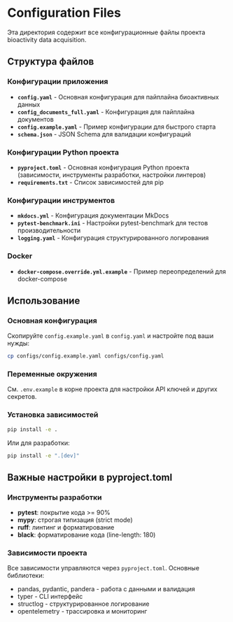 # Configuration Files

Эта директория содержит все конфигурационные файлы проекта bioactivity data acquisition.

## Структура файлов

### Конфигурации приложения
- **`config.yaml`** - Основная конфигурация для пайплайна биоактивных данных
- **`config_documents_full.yaml`** - Конфигурация для пайплайна документов
- **`config.example.yaml`** - Пример конфигурации для быстрого старта
- **`schema.json`** - JSON Schema для валидации конфигураций

### Конфигурации Python проекта
- **`pyproject.toml`** - Основная конфигурация Python проекта (зависимости, инструменты разработки, настройки линтеров)
- **`requirements.txt`** - Список зависимостей для pip

### Конфигурации инструментов
- **`mkdocs.yml`** - Конфигурация документации MkDocs
- **`pytest-benchmark.ini`** - Настройки pytest-benchmark для тестов производительности
- **`logging.yaml`** - Конфигурация структурированного логирования

### Docker
- **`docker-compose.override.yml.example`** - Пример переопределений для docker-compose

## Использование

### Основная конфигурация
Скопируйте `config.example.yaml` в `config.yaml` и настройте под ваши нужды:
```bash
cp configs/config.example.yaml configs/config.yaml
```

### Переменные окружения
См. `.env.example` в корне проекта для настройки API ключей и других секретов.

### Установка зависимостей
```bash
pip install -e .
```

Или для разработки:
```bash
pip install -e ".[dev]"
```

## Важные настройки в pyproject.toml

### Инструменты разработки
- **pytest**: покрытие кода >= 90%
- **mypy**: строгая типизация (strict mode)
- **ruff**: линтинг и форматирование
- **black**: форматирование кода (line-length: 180)

### Зависимости проекта
Все зависимости управляются через `pyproject.toml`. Основные библиотеки:
- pandas, pydantic, pandera - работа с данными и валидация
- typer - CLI интерфейс
- structlog - структурированное логирование
- opentelemetry - трассировка и мониторинг
